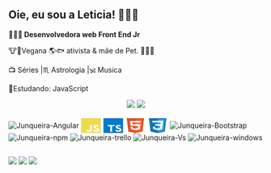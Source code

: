 

## Oie, eu sou a Leticia! 🙋🏻‍♀️

<b>👩🏻‍💻 Desenvolvedora web Front End Jr</b>
<p>🐮🐽Vegana 🌎🐟 ativista & mãe de Pet. 🐶💖🐶</p>
<p> 📺 Séries |♏ Astrologia |🕉 Musica 
<p>🌱Estudando: JavaScript </p>


<div align="center">
  <img height="180em" src="https://github-readme-stats.vercel.app/api?username=itsmejunqueira&show_icons=true&theme=dracula&include_all_commits=true&count_private=true"/>
  <img height="180em" src="https://github-readme-stats.vercel.app/api/top-langs/?username=rafaballerini&layout=compact&langs_count=7&theme=dracula"/>
</div>
<div style="display: inline_block"><br>
  <img align="center" alt="Junqueira-Angular" height="30" width="40" src="https://cdn.jsdelivr.net/gh/devicons/devicon/icons/angularjs/angularjs-original.svg">
  <img align="center" alt="Junqueira-Js" height="30" width="40" src="https://raw.githubusercontent.com/devicons/devicon/master/icons/javascript/javascript-plain.svg">
  <img align="center" alt="Junqueira-Ts" height="30" width="40" src="https://raw.githubusercontent.com/devicons/devicon/master/icons/typescript/typescript-plain.svg">
  <img align="center" alt="Junqueira-HTML" height="30" width="40" src="https://raw.githubusercontent.com/devicons/devicon/master/icons/html5/html5-original.svg">
  <img align="center" alt="Junqueira-CSS" height="30" width="40" src="https://raw.githubusercontent.com/devicons/devicon/master/icons/css3/css3-original.svg">
  <img align="center" alt="Junqueira-Bootstrap" height="30" width="40" src="https://cdn.jsdelivr.net/gh/devicons/devicon/icons/bootstrap/bootstrap-original.svg" />
  <img lign="center" alt="Junqueira-npm" height="30" width="40" src="https://cdn.jsdelivr.net/gh/devicons/devicon/icons/npm/npm-original-wordmark.svg" />
  <img lign="center" alt="Junqueira-trello" height="30" width="40" src="https://cdn.jsdelivr.net/gh/devicons/devicon/icons/trello/trello-plain.svg" />
  <img lign="center" alt="Junqueira-Vs" height="30" width="40" src="https://cdn.jsdelivr.net/gh/devicons/devicon/icons/visualstudio/visualstudio-plain.svg" />
  <img lign="center" alt="Junqueira-windows" height="30" width="40" src="https://cdn.jsdelivr.net/gh/devicons/devicon/icons/windows8/windows8-original.svg" />


</div>
  
  ##
 
<div> 
  <a href="https://instagram.com/itsmejunqueira" target="_blank"><img src="https://img.shields.io/badge/-Instagram-%23E4405F?style=for-the-badge&logo=instagram&logoColor=white" target="_blank"></a>
  <a href = "mailto:leticia_junqueira10@hotmail.com"><img src="https://img.shields.io/badge/-Gmail-%23333?style=for-the-badge&logo=gmail&logoColor=white" target="_blank"></a>
  <a href="www.linkedin.com/in/itsmejunqueira" target="_blank"><img src="https://img.shields.io/badge/-LinkedIn-%230077B5?style=for-the-badge&logo=linkedin&logoColor=white" target="_blank"></a> 
 </div>
